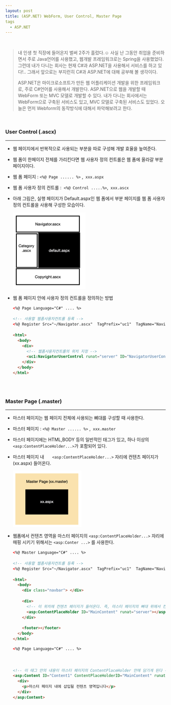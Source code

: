 ```yaml
---
layout: post
title: (ASP.NET) WebForm, User Control, Master Page
tags
  - ASP.NET
---
```


<br>

> 내 인생 첫 직장에 들어온지 벌써 2주가 흘렀다.☺️ 사실 난 그동안 취업을 준비하면서 주로 Java언어를 사용했고, 웹개발 프레임워크로는 Spring을 사용했었다. 그런데 내가 다니는 회사는 현재 C#과 ASP.NET을 사용해서 서비스를 하고 있다!.. 그래서 앞으로는 부지런히 C#과 ASP.NET에 대해 공부해 볼 생각이다. 
>
> ASP.NET은 마이크로소프트가 만든 웹 어플리케이션 개발을 위한 프레임워크로, 주로 C#언어를 사용해서 개발한다. ASP.NET으로 웹을 개발할 때  WebForm 또는 MVC 모델로 개발할 수 있다. 내가 다니는 회사에서는 WebForm으로 구축된 서비스도 있고, MVC 모델로 구축된 서비스도 있었다. 오늘은 먼저 Webform의 동작방식에 대해서 파악해보려고 한다. 

<br>

### User Control (.ascx)

***

- 웹 페이지에서 반복적으로 사용되는 부분을 따로 구성해 개발 효율을 높여준다.

- 웹 폼이 한페이지 전체를 가리킨다면 웹 사용자 정의 컨트롤은 웹 폼에 올라갈 부분 페이지이다. 

- 웹 폼 페이지 : `<%@ Page ...... %>` ,` xxx.aspx`

- 웹 폼 사용자 정의 컨트롤 :` <%@ Control .....%>`,` xxx.ascx`

- 아래 그림은, 실행 페이지가 Default.aspx인 웹 폼에서 부분 페이지를 웹 폼 사용자 정의 컨트롤을 사용해 구성한 모습이다.

  <img src="https://github.com/dadaJJung/blog/blob/main/images/ASP_NET/1.png?raw=true" style="zoom:50%;" />

- 웹 폼 페이지 안에 사용자 정의 컨트롤을 정의하는 방법

  ```html
  <%@ Page Language="C#" .... %>
    
  <!-- 사용할 웹폼사용자컨트롤 등록 -->  
  <%@ Register Src="~/Navigator.ascx"  TagPrefix="uc1"  TagName="NavigatorUserControl" %>
  
  <html>
    <body>
      <div>
        <!-- 웹폼사용자컨트롤의 위치 지정 -->  
        <uc1:NavigatorUserControl runat="server" ID="NavigatorUserControl" />
      </div>
    </body>
  </html>
  ```

<br><br>

### Master Page (.master)

***

- 마스터 페이지는 웹 페이지 전체에 사용되는 뼈대를 구성할 때 사용한다.

- 마스터 페이지 : `<%@ Master ...... %>` ,` xxx.master`

- 마스터 페이지에는 HTML,BODY 등의 일반적인 태그가 있고, 하나 이상의 `<asp:ContentPlaceHolder...>`가 포함되어 있다. 

- 마스터 페이지 내 `   <asp:ContentPlaceHolder...>` 자리에 컨텐츠 페이지가(xx.aspx) 들어온다. 

  <img src="https://github.com/dadaJJung/blog/blob/main/images/ASP_NET/2.png?raw=true" style="zoom:50%;" />

- 웹폼에서 컨텐츠 영역을 마스터 페이지의 `<asp:ContentPlaceHolder...>` 자리에 매핑 시키기 위해서는 `<asp:Conter ...>` 를 사용한다.

  ```html
  <%@ Master Language="C#" .... %>
    
  <!-- 사용할 웹폼사용자컨트롤 등록 -->  
  <%@ Register Src="~/Navigator.ascx"  TagPrefix="uc1"  TagName="NavigatorUserControl" %>
  
  <html>
    <body>
      <div class="navbar"> </div>
    
      <div>
        <!-- 이 위치에 컨텐츠 페이지가 들어온다. 즉, 마스터 페이지의 뼈대 위에서 컨텐츠 영역만 교체할 수 있음 --> 
        <asp:ContentPlaceHolder ID="MainContent" runat="server"></asp:ContentPlaceHolder>
      </div>
      
      <footer></footer>
    </body>
  </html>
  ```

  ```html
  <%@ Page Language="C#" .... %>
    
    
    
  <!-- 이 태그 안의 내용이 마스터 페이지의 ContentPlaceHolder 안에 담기게 된다 -->   
  <asp:Content ID="Content1" ContentPlaceHolderID="MainContent" runat="server">
    <div>
      <p>마스터 페이지 내에 삽입될 컨텐츠 영역입니다</p>
    </div>
  </asp:Content>

<br>
